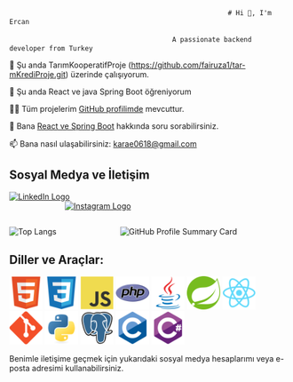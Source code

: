                                                            # Hi 👋, I'm Ercan

                                             A passionate backend developer from Turkey

🔭 Şu anda TarımKooperatifProje (https://github.com/fairuza1/tar-mKrediProje.git) üzerinde çalışıyorum.

🌱 Şu anda React ve java Spring Boot öğreniyorum

👨‍💻 Tüm projelerim [GitHub profilimde](https://github.com/fairuza1) mevcuttur.

💬 Bana [React ve Spring Boot](https://github.com/fairuza1) hakkında soru sorabilirsiniz.

📫 Bana nasıl ulaşabilirsiniz: [karae0618@gmail.com](mailto:karae0618@gmail.com)

## Sosyal Medya ve İletişim


<a href="https://www.linkedin.com/in/ercan-kara-371937206/">
  <img src="https://upload.wikimedia.org/wikipedia/commons/c/ca/LinkedIn_logo_initials.png" alt="LinkedIn Logo" width="30" height="30" style="margin-right: 100px;">
</a>

<a href="https://www.instagram.com/_k.ercan/">
  <img src="https://upload.wikimedia.org/wikipedia/commons/a/a5/Instagram_icon.png" alt="Instagram Logo" width="30" height="30" style="margin-right: 100px; margin-left:100px;">
</a>



##
<div style="display: flex; justify-content: space-around;">
  <img src="https://github-readme-stats.vercel.app/api/top-langs/?username=fairuza1&layout=compact" alt="Top Langs" width="400"/>
  <img src="http://github-profile-summary-cards.vercel.app/api/cards/profile-details?username=fairuza1&theme=default" alt="GitHub Profile Summary Card" width="610"/>
</div>





## Diller ve Araçlar:
<p align="left">
  <img src="https://raw.githubusercontent.com/devicons/devicon/master/icons/html5/html5-original.svg" alt="HTML" width="60" height="60"/>
  <img src="https://raw.githubusercontent.com/devicons/devicon/master/icons/css3/css3-original.svg" alt="CSS" width="60" height="60"/>
  <img src="https://raw.githubusercontent.com/devicons/devicon/master/icons/javascript/javascript-original.svg" alt="JavaScript" width="60" height="60"/>
  <img src="https://raw.githubusercontent.com/devicons/devicon/master/icons/php/php-original.svg" alt="PHP" width="60" height="60"/>
  <img src="https://raw.githubusercontent.com/devicons/devicon/master/icons/java/java-original.svg" alt="Java" width="60" height="60"/>
  <img src="https://raw.githubusercontent.com/devicons/devicon/master/icons/spring/spring-original.svg" alt="Spring Boot" width="60" height="60"/>
  <img src="https://raw.githubusercontent.com/devicons/devicon/master/icons/react/react-original.svg" alt="React" width="60" height="60"/>
  <img src="https://raw.githubusercontent.com/devicons/devicon/master/icons/git/git-original.svg" alt="Git" width="60" height="60"/>
  <img src="https://raw.githubusercontent.com/devicons/devicon/master/icons/python/python-original.svg" alt="Python" width="60" height="60"/>
  <img src="https://raw.githubusercontent.com/devicons/devicon/master/icons/postgresql/postgresql-original.svg" alt="PostgreSQL" width="60" height="60"/>
  <img src="https://raw.githubusercontent.com/devicons/devicon/master/icons/c/c-original.svg" alt="C" width="60" height="60"/>
  <img src="https://raw.githubusercontent.com/devicons/devicon/master/icons/csharp/csharp-original.svg" alt="C#" width="60" height="60"/>
</p>





Benimle iletişime geçmek için yukarıdaki sosyal medya hesaplarımı veya e-posta adresimi kullanabilirsiniz.

